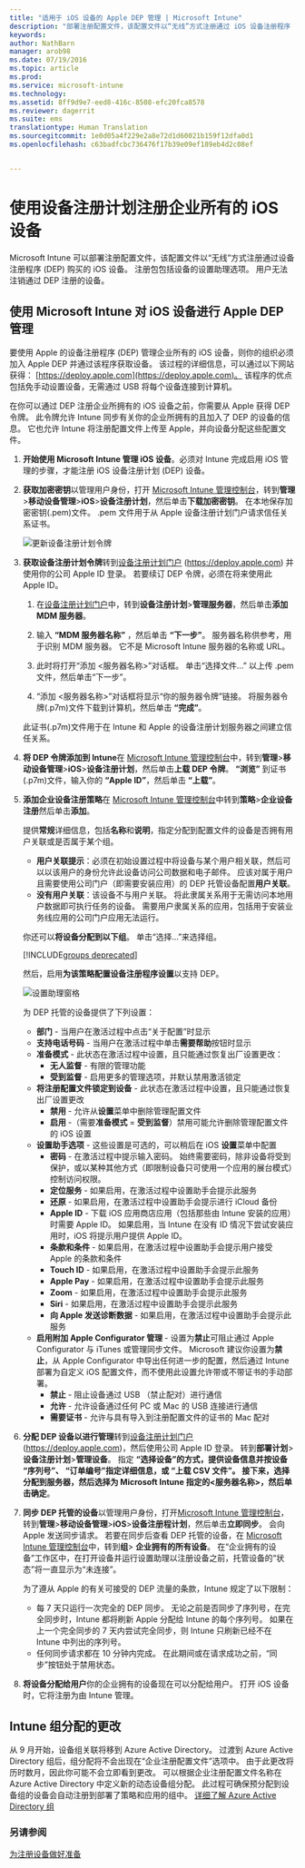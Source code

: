 ```yaml
---
title: "适用于 iOS 设备的 Apple DEP 管理 | Microsoft Intune"
description: "部署注册配置文件，该配置文件以“无线”方式注册通过 iOS 设备注册程序 (DEP) 购买的 iOS 设备以管理 Apple 设备。"
keywords: 
author: NathBarn
manager: arob98
ms.date: 07/19/2016
ms.topic: article
ms.prod: 
ms.service: microsoft-intune
ms.technology: 
ms.assetid: 8ff9d9e7-eed8-416c-8508-efc20fca8578
ms.reviewer: dagerrit
ms.suite: ems
translationtype: Human Translation
ms.sourcegitcommit: 1e0d05a4f229e2a8e72d1d60021b159f12dfa0d1
ms.openlocfilehash: c63badfcbc736476f17b39e09ef189eb4d2c08ef


---
```


# 使用设备注册计划注册企业所有的 iOS 设备
Microsoft Intune 可以部署注册配置文件，该配置文件以“无线”方式注册通过设备注册程序 (DEP) 购买的 iOS 设备。 注册包包括设备的设置助理选项。 用户无法注销通过 DEP 注册的设备。

## 使用 Microsoft Intune 对 iOS 设备进行 Apple DEP 管理
要使用 Apple 的设备注册程序 (DEP) 管理企业所有的 iOS 设备，则你的组织必须加入 Apple DEP 并通过该程序获取设备。 该过程的详细信息，可以通过以下网站获得：  [https://deploy.apple.com](https://deploy.apple.com)。 该程序的优点包括免手动设置设备，无需通过 USB 将每个设备连接到计算机。

在你可以通过 DEP 注册企业所拥有的 iOS 设备之前，你需要从 Apple 获得 DEP 令牌。 此令牌允许 Intune 同步有关你的企业所拥有的且加入了 DEP 的设备的信息。 它也允许 Intune 将注册配置文件上传至 Apple，并向设备分配这些配置文件。

1.  **开始使用 Microsoft Intune 管理 iOS 设备**。必须对 Intune 完成启用 iOS 管理的步骤，才能注册 iOS 设备注册计划 (DEP) 设备。

2.  **获取加密密钥**以管理用户身份，打开 [Microsoft Intune 管理控制台](http://manage.microsoft.com)，转到**管理**&gt;**移动设备管理**&gt;**iOS**&gt;**设备注册计划**，然后单击**下载加密密钥**。 在本地保存加密密钥(.pem)文件。 .pem 文件用于从 Apple 设备注册计划门户请求信任关系证书。

      ![更新设备注册计划令牌](../media/dev-sa-ios-dep.png)

3.  **获取设备注册计划令牌**转到[设备注册计划门户](https://deploy.apple.com) (https://deploy.apple.com) 并使用你的公司 Apple ID 登录。 若要续订 DEP 令牌，必须在将来使用此 Apple ID。

    1.  在[设备注册计划门户](https://deploy.apple.com)中，转到**设备注册计划**&gt;**管理服务器**，然后单击**添加 MDM 服务器**。

    2.  输入 **“MDM 服务器名称”** ，然后单击 **“下一步”**。 服务器名称供参考，用于识别 MDM 服务器。 它不是 Microsoft Intune 服务器的名称或 URL。

    3.  此时将打开“添加 &lt;服务器名称&gt;”对话框。 单击“选择文件…” 以上传 .pem 文件，然后单击“下一步”。

    4.  “添加 &lt;服务器名称&gt;”对话框将显示“你的服务器令牌”链接。 将服务器令牌(.p7m)文件下载到计算机，然后单击 **“完成”**。

    此证书(.p7m)文件用于在 Intune 和 Apple 的设备注册计划服务器之间建立信任关系。

4.  **将 DEP 令牌添加到 Intune**在 [Microsoft Intune 管理控制台](http://manage.microsoft.com)中，转到**管理**&gt;**移动设备管理**&gt;**iOS**&gt;**设备注册计划**，然后单击**上载 DEP 令牌**。 **“浏览”** 到证书(.p7m)文件，输入你的 **“Apple ID”**，然后单击 **“上载”**。

5.  **添加企业设备注册策略**在 [Microsoft Intune 管理控制台](http://manage.microsoft.com)中转到**策略**&gt;**企业设备注册**然后单击**添加**。

    提供**常规**详细信息，包括**名称**和**说明**，指定分配到配置文件的设备是否拥有用户关联或是否属于某个组。
      - **用户关联提示**：必须在初始设置过程中将设备与某个用户相关联，然后可以以该用户的身份允许此设备访问公司数据和电子邮件。  应该对属于用户且需要使用公司门户（即需要安装应用）的 DEP 托管设备配置**用户关联**。
      - **没有用户关联**：该设备不与用户关联。 将此隶属关系用于无需访问本地用户数据即可执行任务的设备。 需要用户隶属关系的应用，包括用于安装业务线应用的公司门户应用无法运行。

    你还可以**将设备分配到以下组**。 单击“选择...”来选择组。

    [!INCLUDE[groups deprecated](../includes/group-deprecation.md)]

    然后，启用**为该策略配置设备注册程序设置**以支持 DEP。

      ![设置助理窗格](../media/pol-sa-corp-enroll.png)

     为 DEP 托管的设备提供了下列设置：

     - **部门** - 当用户在激活过程中点击“关于配置”时显示
     - **支持电话号码** - 当用户在激活过程中单击**需要帮助**按钮时显示
     - **准备模式** - 此状态在激活过程中设置，且只能通过恢复出厂设置更改：
        - **无人监督** - 有限的管理功能
        - **受到监督** - 启用更多的管理选项，并默认禁用激活锁定
     - **将注册配置文件锁定到设备** - 此状态在激活过程中设置，且只能通过恢复出厂设置更改
        - **禁用** - 允许从**设置**菜单中删除管理配置文件
        - **启用** -（需要**准备模式** = **受到监督**）禁用可能允许删除管理配置文件的 iOS 设置
     - **设置助手选项** - 这些设置是可选的，可以稍后在 iOS **设置**菜单中配置
        - **密码** - 在激活过程中提示输入密码。 始终需要密码，除非设备将受到保护，或以某种其他方式（即限制设备只可使用一个应用的展台模式）控制访问权限。
        - **定位服务** - 如果启用，在激活过程中设置助手会提示此服务
        - **还原** - 如果启用，在激活过程中设置助手会提示进行 iCloud 备份
        - **Apple ID** - 下载 iOS 应用商店应用（包括那些由 Intune 安装的应用）时需要 Apple ID。 如果启用，当 Intune 在没有 ID 情况下尝试安装应用时，iOS 将提示用户提供 Apple ID。
        - **条款和条件** - 如果启用，在激活过程中设置助手会提示用户接受 Apple 的条款和条件
        - **Touch ID** - 如果启用，在激活过程中设置助手会提示此服务
        - **Apple Pay** - 如果启用，在激活过程中设置助手会提示此服务
        - **Zoom** - 如果启用，在激活过程中设置助手会提示此服务
        - **Siri** - 如果启用，在激活过程中设置助手会提示此服务
        - **向 Apple 发送诊断数据** - 如果启用，在激活过程中设置助手会提示此服务
     -  **启用附加 Apple Configurator 管理** - 设置为**禁止**可阻止通过 Apple Configurator 与 iTunes 或管理同步文件。 Microsoft 建议你设置为**禁止**，从 Apple Configurator 中导出任何进一步的配置，然后通过 Intune 部署为自定义 iOS 配置文件，而不使用此设置允许带或不带证书的手动部署。
        - **禁止** - 阻止设备通过 USB （禁止配对）进行通信
        - **允许** - 允许设备通过任何 PC 或 Mac 的 USB 连接进行通信
        - **需要证书** - 允许与具有导入到注册配置文件的证书的 Mac 配对

6.  **分配 DEP 设备以进行管理**转到[设备注册计划门户](https://deploy.apple.com) (https://deploy.apple.com)，然后使用公司 Apple ID 登录。 转到**部署计划**&gt;**设备注册计划**&gt;**管理设备**。 指定 **“选择设备”**的方式，提供设备信息并按设备 **“序列号”**、 **“订单编号”**指定详细信息，或 **“上载 CSV 文件”**。 接下来，选择**分配到服务器**，然后选择为 Microsoft Intune 指定的&lt;服务器名称&gt;，然后单击**确定**。

7.  **同步 DEP 托管的设备**以管理用户身份，打开[Microsoft Intune 管理控制台](http://manage.microsoft.com)，转到**管理**&gt;**移动设备管理**&gt;**iOS**&gt;**设备注册程计划**，然后单击**立即同步**。 会向 Apple 发送同步请求。 若要在同步后查看 DEP 托管的设备，在 [Microsoft Intune 管理控制台](http://manage.microsoft.com)中，转到**组**&gt; **企业拥有的所有设备**。 在“企业拥有的设备”工作区中，在打开设备并运行设置助理以注册设备之前，托管设备的“状态”将一直显示为“未连接”。

    为了遵从 Apple 的有关可接受的 DEP 流量的条款，Intune 规定了以下限制：
     -  每 7 天只运行一次完全的 DEP 同步。 无论之前是否同步了序列号，在完全同步时，Intune 都将刷新 Apple 分配给 Intune 的每个序列号。 如果在上一个完全同步的 7 天内尝试完全同步，则 Intune 只刷新已经不在 Intune 中列出的序列号。
     -  任何同步请求都在 10 分钟内完成。 在此期间或在请求成功之前，“同步”按钮处于禁用状态。

8.  **将设备分配给用户**你的企业拥有的设备现在可以分配给用户。 打开 iOS 设备时，它将注册为由 Intune 管理。

## Intune 组分配的更改

从 9 月开始，设备组关联将移到 Azure Active Directory。 过渡到 Azure Active Directory 组后，组分配将不会出现在“企业注册配置文件”选项中。 由于此更改将历时数月，因此你可能不会立即看到更改。 可以根据企业注册配置文件名称在 Azure Active Directory 中定义新的动态设备组分配。 此过程可确保预分配到设备组的设备会自动注册到部署了策略和应用的组中。 [详细了解 Azure Active Directory 组](https://azure.microsoft.com/documentation/articles/active-directory-accessmanagement-manage-groups/)

### 另请参阅
[为注册设备做好准备](get-ready-to-enroll-devices-in-microsoft-intune.md)



<!--HONumber=Jul16_HO3-->


